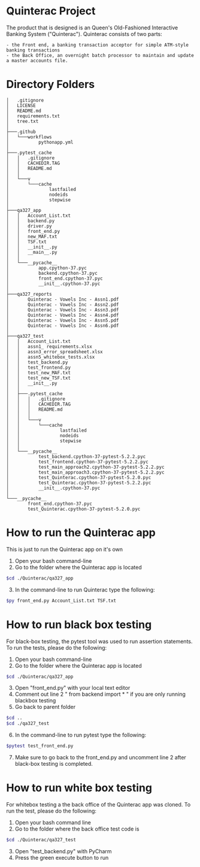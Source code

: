 # Quinterac Project

The product that is designed is an Queen's Old-Fashioned Interactive Banking System ("Quinterac"). Quinterac consists of two parts:

    - the Front end, a banking transaction acceptor for simple ATM-style banking transactions
    - the Back Office, an overnight batch processor to maintain and update a master accounts file.
# Directory Folders
```
│   .gitignore
│   LICENSE
│   README.md
│   requirements.txt
│   tree.txt
│   
├───.github
│   └───workflows
│           pythonapp.yml
│           
├───.pytest_cache
│   │   .gitignore
│   │   CACHEDIR.TAG
│   │   README.md
│   │   
│   └───v
│       └───cache
│               lastfailed
│               nodeids
│               stepwise
│               
├───qa327_app
│   │   Account_List.txt
│   │   backend.py
│   │   driver.py
│   │   front_end.py
│   │   new_MAF.txt
│   │   TSF.txt
│   │   __init__.py
│   │   __main__.py
│   │   
│   └───__pycache__
│           app.cpython-37.pyc
│           backend.cpython-37.pyc
│           front_end.cpython-37.pyc
│           __init__.cpython-37.pyc
│           
├───qa327_reports
│       Quinterac - Vowels Inc - Assn1.pdf
│       Quinterac - Vowels Inc - Assn2.pdf
│       Quinterac - Vowels Inc - Assn3.pdf
│       Quinterac - Vowels Inc - Assn4.pdf
│       Quinterac - Vowels Inc - Assn5.pdf
│       Quinterac - Vowels Inc - Assn6.pdf
│       
├───qa327_test
│   │   Account_List.txt
│   │   assn1_ requirements.xlsx
│   │   assn3_error_spreadsheet.xlsx
│   │   assn5_whitebox_tests.xlsx
│   │   test_backend.py
│   │   test_frontend.py
│   │   test_new_MAF.txt
│   │   test_new_TSF.txt
│   │   __init__.py
│   │   
│   ├───.pytest_cache
│   │   │   .gitignore
│   │   │   CACHEDIR.TAG
│   │   │   README.md
│   │   │   
│   │   └───v
│   │       └───cache
│   │               lastfailed
│   │               nodeids
│   │               stepwise
│   │               
│   └───__pycache__
│           test_backend.cpython-37-pytest-5.2.2.pyc
│           test_frontend.cpython-37-pytest-5.2.2.pyc
│           test_main_approach2.cpython-37-pytest-5.2.2.pyc
│           test_main_approach3.cpython-37-pytest-5.2.2.pyc
│           test_Quinterac.cpython-37-pytest-5.2.0.pyc
│           test_Quinterac.cpython-37-pytest-5.2.2.pyc
│           __init__.cpython-37.pyc
│           
└───__pycache__
        front_end.cpython-37.pyc
        test_Quinterac.cpython-37-pytest-5.2.0.pyc
```        

# How to run the Quinterac app
This is just to run the Quinterac app on it's own
1. Open your bash command-line
2. Go to the folder where the Quinterac app is located
```bash
$cd ./Quinterac/qa327_app
```
3. In the command-line to run Quinterac type the following:
```bash
$py front_end.py Account_List.txt TSF.txt
```
# How to run black box testing

For black-box testing, the pytest tool was used to run assertion statements. To run the tests, please do the following:
 1. Open your bash command-line
 2. Go to the folder where the Quinterac app is located
 ```bash
 $cd ./Quinterac/qa327_app
 ```
 3. Open "front_end.py" with your local text editor
 4. Comment out line 2 " from backend import * " if you are only running blackbox testing
 5. Go back to parent folder
 ```bash
 $cd ..
 $cd ./qa327_test
 ```
 6. In the command-line to run pytest type the following:
 ```bash
 $pytest test_front_end.py
 ```
 7. Make sure to go back to the front_end.py and uncomment line 2 after black-box testing is completed.

# How to run white box testing

For whitebox testing a the back office of the Quinterac app was cloned. To run the test, please do the following:
1. Open your bash command line
2. Go to the folder where the back office test code is
```bash
$cd ./Quinterac/qa327_test
```
3. Open "test_backend.py" with PyCharm
4. Press the green execute button to run
